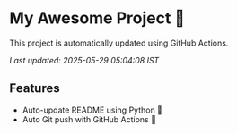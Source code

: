 # My Awesome Project 🚀

This project is automatically updated using GitHub Actions.

_Last updated: 2025-05-29 05:04:08 IST_

## Features
- Auto-update README using Python 🐍
- Auto Git push with GitHub Actions 🤖
